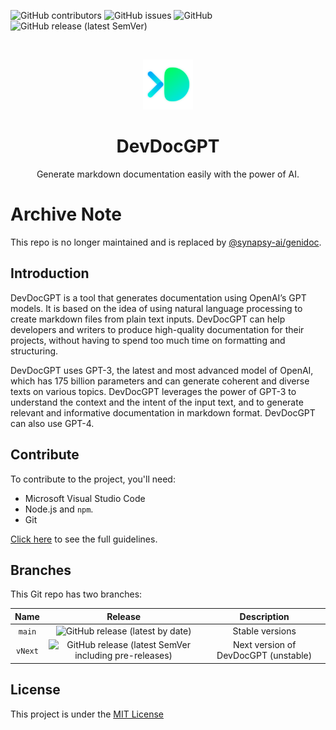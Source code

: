 ![GitHub contributors](https://img.shields.io/github/contributors/DevyusCode/DevDocGPT)
![GitHub issues](https://img.shields.io/github/issues/DevyusCode/DevDocGPT)
![GitHub](https://img.shields.io/github/license/DevyusCode/DevDocGPT)
![GitHub release (latest SemVer)](https://img.shields.io/github/v/release/DevyusCode/DevDocGPT)

<br />
<p align="center">
  <a href="https://github.com/DevyusCode/DevDocGPT">
    <img src=".github/images/logo.png" alt="Logo" width="80" height="80">
  </a>

  <h1 align="center">DevDocGPT</h1>

  <p align="center">
    Generate markdown documentation easily with the power of AI.
  </p>
</p>

# Archive Note
This repo is no longer maintained and is replaced by [@synapsy-ai/genidoc](https://github.com/synapsy-ai/genidoc/).

## Introduction

DevDocGPT is a tool that generates documentation using OpenAI’s GPT models. It is based on the idea of using natural language processing to create markdown files from plain text inputs. DevDocGPT can help developers and writers to produce high-quality documentation for their projects, without having to spend too much time on formatting and structuring.

DevDocGPT uses GPT-3, the latest and most advanced model of OpenAI, which has 175 billion parameters and can generate coherent and diverse texts on various topics. DevDocGPT leverages the power of GPT-3 to understand the context and the intent of the input text, and to generate relevant and informative documentation in markdown format. DevDocGPT can also use GPT-4.

## Contribute

To contribute to the project, you'll need:

- Microsoft Visual Studio Code
- Node.js and `npm`.
- Git

[Click here](https://github.com/DevyusCode/DevDocGPT/blob/main/CONTRIBUTING.md) to see the full guidelines.

## Branches

This Git repo has two branches:

|  Name   |                                                                    Release                                                                     |             Description             |
| :-----: | :--------------------------------------------------------------------------------------------------------------------------------------------: | :---------------------------------: |
| `main`  |                      ![GitHub release (latest by date)](https://img.shields.io/github/v/release/DevyusCode/DevDocGPT)                      |           Stable versions           |
| `vNext` | ![GitHub release (latest SemVer including pre-releases)](https://img.shields.io/github/v/release/DevyusCode/DevDocGPT?include_prereleases) | Next version of DevDocGPT (unstable) |


## License

This project is under the [MIT License](LICENSE)
